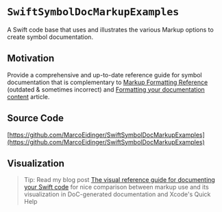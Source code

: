 # ``SwiftSymbolDocMarkupExamples``

A Swift code base that uses and illustrates the various Markup options to create symbol documentation.

## Motivation

Provide a comprehensive and up-to-date reference guide for symbol documentation that is complementary to [Markup Formatting Reference](https://developer.apple.com/library/archive/documentation/Xcode/Reference/xcode_markup_formatting_ref/index.html#//apple_ref/doc/uid/TP40016497-CH2-SW1) (outdated & sometimes incorrect) and [Formatting your documentation content](https://developer.apple.com/documentation/xcode/formatting-your-documentation-content) article.

## Source Code

[https://github.com/MarcoEidinger/SwiftSymbolDocMarkupExamples](https://github.com/MarcoEidinger/SwiftSymbolDocMarkupExamples)

## Visualization

>Tip: Read my blog post [The visual reference guide for documenting your Swift code](https://blog.eidinger.info/the-visual-reference-guide-for-documenting-your-swift-code) for nice comparison between markup use and its visualization in DoC-generated documentation and Xcode's Quick Help
